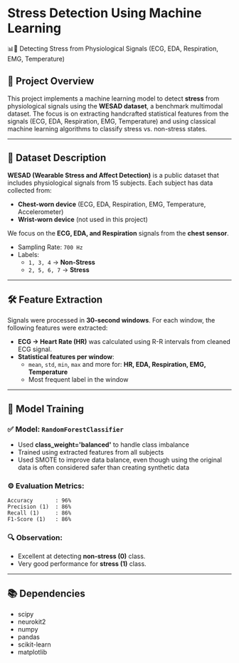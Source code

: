 # Stress Detection Using Machine Learning  
📊🚨 Detecting Stress from Physiological Signals (ECG, EDA, Respiration, EMG, Temperature)

## 📌 Project Overview
This project implements a machine learning model to detect **stress** from physiological signals using the **WESAD dataset**, a benchmark multimodal dataset. The focus is on extracting handcrafted statistical features from the signals (ECG, EDA, Respiration, EMG, Temperature) and using classical machine learning algorithms to classify stress vs. non-stress states.

---

## 🧠 Dataset Description

**WESAD (Wearable Stress and Affect Detection)** is a public dataset that includes physiological signals from 15 subjects. Each subject has data collected from:
- **Chest-worn device** (ECG, EDA, Respiration, EMG, Temperature, Accelerometer)
- **Wrist-worn device** (not used in this project)

We focus on the **ECG, EDA, and Respiration** signals from the **chest sensor**.

- Sampling Rate: `700 Hz`
- Labels:
  - `1, 3, 4` → **Non-Stress**
  - `2, 5, 6, 7` → **Stress**

---

## 🛠️ Feature Extraction

Signals were processed in **30-second windows**. For each window, the following features were extracted:

- **ECG → Heart Rate (HR)** was calculated using R-R intervals from cleaned ECG signal.
- **Statistical features per window**:
  - `mean`, `std`, `min`, `max` and more for: **HR, EDA, Respiration, EMG, Temperature**
  - Most frequent label in the window

---

## 🧪 Model Training

### ✅ Model: `RandomForestClassifier`  
- Used **class_weight='balanced'** to handle class imbalance
- Trained using extracted features from all subjects
- Used SMOTE to improve data balance, even though using the original data is often considered safer than creating synthetic data

### ⚙️ Evaluation Metrics:
```text
Accuracy       : 96%
Precision (1)  : 86%
Recall (1)     : 86%
F1-Score (1)   : 86%
```

### 🔍 Observation:
- Excellent at detecting **non-stress (0)** class.
- Very good performance for **stress (1)** class.

---

## 📚 Dependencies
- scipy
- neurokit2
- numpy
- pandas
- scikit-learn
- matplotlib
